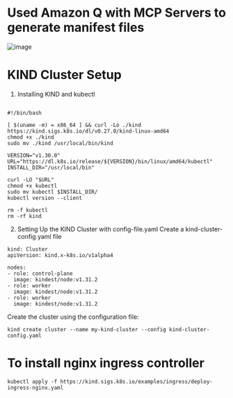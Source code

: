 # Used Amazon Q with MCP Servers to generate manifest files
![image](https://github.com/user-attachments/assets/e8699222-6445-4231-85cb-fb6eb969d89e)

# KIND Cluster Setup
1. Installing KIND and kubectl 
```

#!/bin/bash 

[ $(uname -m) = x86_64 ] && curl -Lo ./kind https://kind.sigs.k8s.io/dl/v0.27.0/kind-linux-amd64
chmod +x ./kind
sudo mv ./kind /usr/local/bin/kind

VERSION="v1.30.0"
URL="https://dl.k8s.io/release/${VERSION}/bin/linux/amd64/kubectl"
INSTALL_DIR="/usr/local/bin"

curl -LO "$URL"
chmod +x kubectl
sudo mv kubectl $INSTALL_DIR/
kubectl version --client

rm -f kubectl
rm -rf kind

```
2. Setting Up the KIND Cluster with config-file.yaml
Create a kind-cluster-config.yaml file
```
kind: Cluster
apiVersion: kind.x-k8s.io/v1alpha4

nodes:
- role: control-plane
  image: kindest/node:v1.31.2
- role: worker
  image: kindest/node:v1.31.2
- role: worker
  image: kindest/node:v1.31.2
```
Create the cluster using the configuration file:
```
kind create cluster --name my-kind-cluster --config kind-cluster-config.yaml 
```
# To install nginx ingress controller
```
kubectl apply -f https://kind.sigs.k8s.io/examples/ingress/deploy-ingress-nginx.yaml
```














